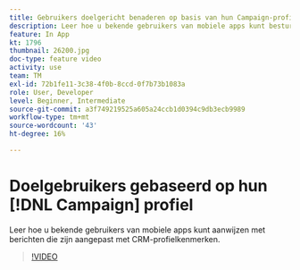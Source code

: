 ```yaml
---
title: Gebruikers doelgericht benaderen op basis van hun Campaign-profiel
description: Leer hoe u bekende gebruikers van mobiele apps kunt besturen met berichten die zijn aangepast met CRM-profielkenmerken.
feature: In App
kt: 1796
thumbnail: 26200.jpg
doc-type: feature video
activity: use
team: TM
exl-id: 72b1fe11-3c38-4f0b-8ccd-0f7b73b1083a
role: User, Developer
level: Beginner, Intermediate
source-git-commit: a3f749219525a605a24ccb1d0394c9db3ecb9989
workflow-type: tm+mt
source-wordcount: '43'
ht-degree: 16%

---
```


# Doelgebruikers gebaseerd op hun [!DNL Campaign] profiel

Leer hoe u bekende gebruikers van mobiele apps kunt aanwijzen met berichten die zijn aangepast met CRM-profielkenmerken.

>[!VIDEO](https://video.tv.adobe.com/v/26200?quality=12&learn=on)
